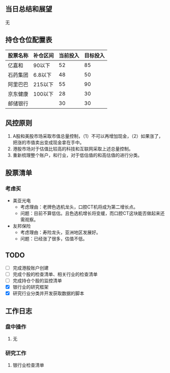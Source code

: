 ## 当日总结和展望

无

## 持仓仓位配置表

| 股票名称 | 补仓区间 | 当前投入 | 目标投入 |
| -------- | -------- | -------- | -------- |
| 亿嘉和   | 90以下   | 52       | 85       |
| 石药集团 | 6.8以下  | 48       | 50       |
| 阿里巴巴 | 215以下  | 55       | 90       |
| 京东健康 | 100以下  | 28       | 30       |
| 邮储银行 |          | 30       | 30       |

## 风控原则

1. A股和美股市场采取市值总量控制，（1）不可以再增加现金，（2）如果涨了，把涨的市值卖出变成现金拿在手中。
2. 港股市场对于估值比较高的科技和互联网采取上述总量控制。
3. 重新梳理整个账户，和行业，对于低估值的和高估值的进行分类。

## 股票清单

### 考虑买

* 美亚光电
  * 考虑理由：老牌色选机龙头，口腔CT机将成为第二增长点。
  * 问题：目前不算低估。且色选机增长将变缓，而口腔CT这块能否做起来还需观察。
* 友邦保险
  * 考虑理由：寿险龙头，亚洲地区发展好。
  * 问题：已经涨了很多，估值不低。

## TODO

- [ ] 完成港股账户创建
- [ ] 完成个股的检查清单、相关行业的检查清单
- [ ] 完成持仓个股的监控清单
- [x] 银行业的研究框架
- [x] 研究行业分类并开发获取数据的脚本

## 工作日志

### 盘中操作

1. 无

### 研究工作

1. 银行业检查清单

